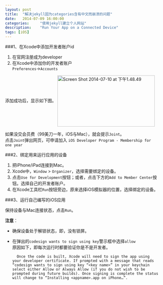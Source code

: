 ```yaml
---
layout: post
title:  "解决jekyll因为categories含有中文而崩溃的问题"
date:   2014-07-09 16:00:00
categories: 	"使用jekyll建立个人网站"
description:	"Run Your App on a Connected Device" 
tags: [iOS]
---
```



###1、在Xcode中添加开发者账户id
1. 在官网注册成为developer
2. 在Xcode中添加你的开发者账户  
`Preferences`->`Accounts`

添加成功后，显示如下图。
<a href="https://www.flickr.com/photos/126036794@N04/14614922791" title="Screen Shot 2014-07-10 at 下午1.48.49 by haiyi qian, on Flickr"><img src="https://farm6.staticflickr.com/5531/14614922791_3d0255084c_n.jpg" width="320" height="168" alt="Screen Shot 2014-07-10 at 下午1.48.49" align="center"></a>

如果没交会员费（99美刀一年，iOS与Mac），就会提示`Joint`。  
点击`Joint`弹出网页，可申请加入
`iOS Developer Program - Membership for one year`





###2、绑定用来运行应用的设备
1. 把iPhone/iPad连接到Mac。
2. Xcode中，`Window` > `Organizer`，选择需要绑定的设备。
3. 点击`Use for Development`按钮；或者，点击下方的`Add to Member Center`按钮。选择自己的开发者账户。
4. 在Xcode工具栏`Run`按钮旁边，原来选择iOS模拟器的位置，选择绑定的设备。

###3、运行自己编写的iOS应用

保持设备与Mac连接状态，点击`Run`。  

**注意**：

+ 确保设备处于解锁状态，即，没有锁屏。
+ 在弹出的`codesign wants to sign using key`警示框中选择`allow`    
原因如下，即每次运行时都要验证你是不是开发者。
	
		Once the code is built, Xcode will need to sign the app using your developer certificate. If prompted with a message that reads “codesign wants to sign using key “<key name>” in your keychain select either Allow or Always Allow (if you do not wish to be prompted during future builds). Once signing is complete the status will change to “Installing <appname>.app on iPhone…”.

